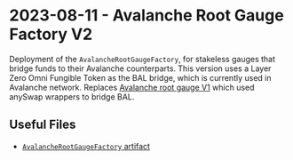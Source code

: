 # 2023-08-11 - Avalanche Root Gauge Factory V2

Deployment of the `AvalancheRootGaugeFactory`, for stakeless gauges that bridge funds to their Avalanche counterparts.
This version uses a Layer Zero Omni Fungible Token as the BAL bridge, which is currently used in Avalanche network.
Replaces [Avalanche root gauge V1](../deprecated/20230529-avalanche-root-gauge-factory/) which used anySwap wrappers to bridge BAL.

## Useful Files

- [`AvalancheRootGaugeFactory` artifact](./artifact/AvalancheRootGaugeFactory.json)

